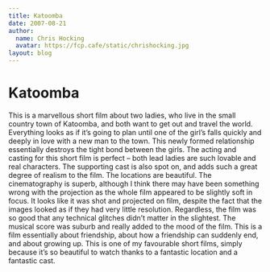 ```yaml
---
title: Katoomba
date: 2007-08-21
author:
  name: Chris Hocking
  avatar: https://fcp.cafe/static/chrishocking.jpg
layout: blog
---
```

# Katoomba

This is a marvellous short film about two ladies, who live in the small country town of Katoomba, and both want to get out and travel the world. Everything looks as if it’s going to plan until one of the girl’s falls quickly and deeply in love with a new man to the town. This newly formed relationship essentially destroys the tight bond between the girls. The acting and casting for this short film is perfect – both lead ladies are such lovable and real characters. The supporting cast is also spot on, and adds such a great degree of realism to the film. The locations are beautiful. The cinematography is superb, although I think there may have been something wrong with the projection as the whole film appeared to be slightly soft in focus. It looks like it was shot and projected on film, despite the fact that the images looked as if they had very little resolution. Regardless, the film was so good that any technical glitches didn’t matter in the slightest. The musical score was suburb and really added to the mood of the film. This is a film essentially about friendship, about how a friendship can suddenly end, and about growing up. This is one of my favourable short films, simply because it’s so beautiful to watch thanks to a fantastic location and a fantastic cast.